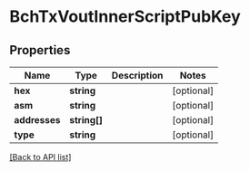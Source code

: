 # BchTxVoutInnerScriptPubKey

## Properties

Name | Type | Description | Notes
------------ | ------------- | ------------- | -------------
**hex** | **string** |  | [optional]
**asm** | **string** |  | [optional]
**addresses** | **string[]** |  | [optional]
**type** | **string** |  | [optional]

[[Back to API list]](../../README.md#api-endpoints)
